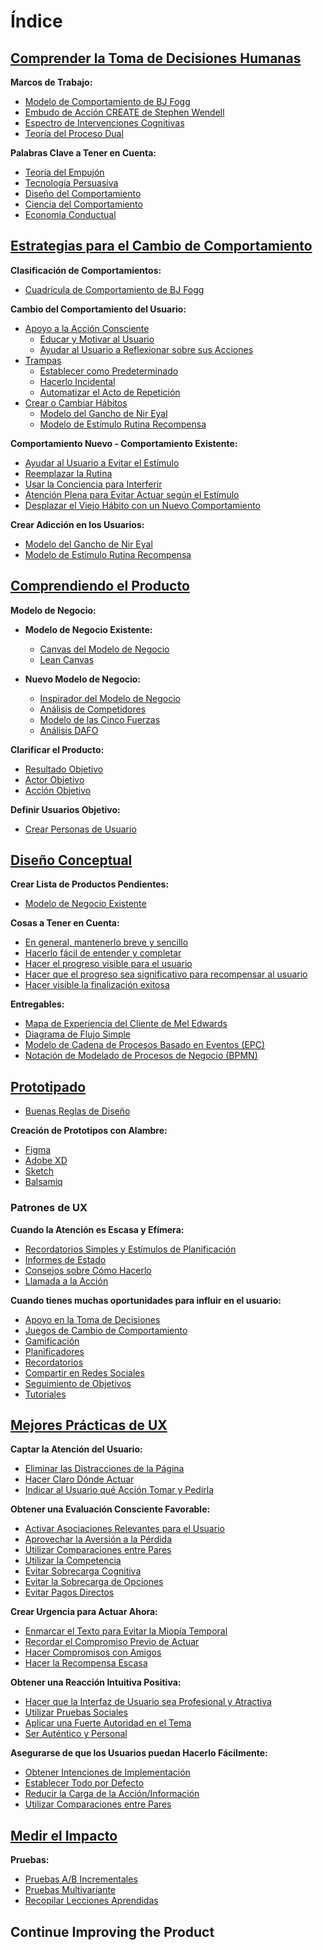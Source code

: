 # Índice

## [Comprender la Toma de Decisiones Humanas](comprender_decisiones_humanas/comprender_decisiones_humanas.md)

**Marcos de Trabajo:**

- [Modelo de Comportamiento de BJ Fogg](comprender_decisiones_humanas/modelo_comportamiento_bj_fogg.md)
- [Embudo de Acción CREATE de Stephen Wendell](comprender_decisiones_humanas/embudo_accion_create_stephen_wendell.md)
- [Espectro de Intervenciones Cognitivas](comprender_decisiones_humanas/espectro_intervenciones_cognitivas.md)
- [Teoría del Proceso Dual](comprender_decisiones_humanas/teoria_proceso_dual.md)

**Palabras Clave a Tener en Cuenta:**

- [Teoría del Empujón](comprender_decisiones_humanas/teoria_empujon.md)
- [Tecnología Persuasiva](comprender_decisiones_humanas/tecnologia_persuasiva.md)
- [Diseño del Comportamiento](comprender_decisiones_humanas/diseno_comportamiento.md)
- [Ciencia del Comportamiento](comprender_decisiones_humanas/ciencia_comportamiento.md)
- [Economía Conductual](comprender_decisiones_humanas/economia_conductual.md)

## [Estrategias para el Cambio de Comportamiento](estrategias_cambio_comportamiento/estrategias_cambio_comportamiento.md)

**Clasificación de Comportamientos:**

- [Cuadrícula de Comportamiento de BJ Fogg](estrategias_cambio_comportamiento/cuadricula_comportamiento_bj_fogg.md)

**Cambio del Comportamiento del Usuario:**

- [Apoyo a la Acción Consciente](estrategias_cambio_comportamiento/apoyo_accion_consciente.md)
  - [Educar y Motivar al Usuario](estrategias_cambio_comportamiento/educar_motivar_usuario.md)
  - [Ayudar al Usuario a Reflexionar sobre sus Acciones](estrategias_cambio_comportamiento/ayudar_usuario_reflexionar_sobre_acciones.md)
- [Trampas](estrategias_cambio_comportamiento/trampas.md)
  - [Establecer como Predeterminado](estrategias_cambio_comportamiento/predeterminacion.md)
  - [Hacerlo Incidental](estrategias_cambio_comportamiento/hacerlo_incidental.md)
  - [Automatizar el Acto de Repetición](estrategias_cambio_comportamiento/automatizar_acto_repeticion.md)
- [Crear o Cambiar Hábitos](estrategias_cambio_comportamiento/crear_cambiar_habitos.md)
  - [Modelo del Gancho de Nir Eyal](estrategias_cambio_comportamiento/modelo_enganche_nir_eyal.md)
  - [Modelo de Estímulo Rutina Recompensa](estrategias_cambio_comportamiento/modelo_estimulo_rutina_recompensa.md)

**Comportamiento Nuevo - Comportamiento Existente:**

- [Ayudar al Usuario a Evitar el Estímulo](estrategias_cambio_comportamiento/ayudar_usuario_evitar_estimulo.md)
- [Reemplazar la Rutina](estrategias_cambio_comportamiento/reemplazar_rutina.md)
- [Usar la Conciencia para Interferir](estrategias_cambio_comportamiento/utiliza_conciencia_intervenir.md)
- [Atención Plena para Evitar Actuar según el Estímulo](estrategias_cambio_comportamiento/atencion_plena_evitar_actuar_ante_estimulo.md)
- [Desplazar el Viejo Hábito con un Nuevo Comportamiento](estrategias_cambio_comportamiento/desplazar_viejos_habitos_nuevos_comportamientos.md)

**Crear Adicción en los Usuarios:**

- [Modelo del Gancho de Nir Eyal](estrategias_cambio_comportamiento/modelo_enganche_nir_eyal.md)
- [Modelo de Estímulo Rutina Recompensa](estrategias_cambio_comportamiento/modelo_estimulo_rutina_recompensa.md)

## [Comprendiendo el Producto](comprendiendo_producto/comprendiendo_producto.md)

**Modelo de Negocio:**

- **Modelo de Negocio Existente:**
  - [Canvas del Modelo de Negocio](comprendiendo_producto/lienzo_modelo_negocio.md)
  - [Lean Canvas](comprendiendo_producto/lean_canvas.md)

- **Nuevo Modelo de Negocio:**
  - [Inspirador del Modelo de Negocio](comprendiendo_producto/inspirador_modelo_negocio.md)
  - [Análisis de Competidores](comprendiendo_producto/analisis_competidores.md)
  - [Modelo de las Cinco Fuerzas](comprendiendo_producto/modelo_cinco_fuerzas.md)
  - [Análisis DAFO](comprendiendo_producto/analisis_dafo.md)
  
**Clarificar el Producto:**

- [Resultado Objetivo](comprendiendo_producto/resultado_objetivo.md)
- [Actor Objetivo](comprendiendo_producto/actor_objetivo.md)
- [Acción Objetivo](comprendiendo_producto/accion_objetivo.md)

**Definir Usuarios Objetivo:**

- [Crear Personas de Usuario](comprendiendo_producto/crear_personas_usuario.md)

## [Diseño Conceptual](diseno_conceptual/diseno_conceptual.md)

**Crear Lista de Productos Pendientes:**

- [Modelo de Negocio Existente](diseno_conceptual/PENDIENTE)

**Cosas a Tener en Cuenta:**

- [En general, mantenerlo breve y sencillo](diseno_conceptual/en_general_mantenlo_corto_sencillo.md)
- [Hacerlo fácil de entender y completar](diseno_conceptual/PENDIENTE)
- [Hacer el progreso visible para el usuario](diseno_conceptual/PENDIENTE)
- [Hacer que el progreso sea significativo para recompensar al usuario](diseno_conceptual/haz_progreso_significativo_recompensar_usuario.md)
- [Hacer visible la finalización exitosa](diseno_conceptual/hacer_finalizacion_exitosa_sea_claramente_visible.md)

**Entregables:**

- [Mapa de Experiencia del Cliente de Mel Edwards](diseno_conceptual/mapa_experiencia_cliente_mel_edwards.md)
- [Diagrama de Flujo Simple](diseno_conceptual/diagrama_flujo_simple.md)
- [Modelo de Cadena de Procesos Basado en Eventos (EPC)](diseno_conceptual/modelo_cadena_procesos_orientado_eventos_epc.md)
- [Notación de Modelado de Procesos de Negocio (BPMN)](diseno_conceptual/modelo_notación_procesos_negocio_bpmn.md)

## [Prototipado](prototipado/prototipado.md)

- [Buenas Reglas de Diseño](prototipado/buenas_reglas_diseno_distribucion.md)

**Creación de Prototipos con Alambre:**

- [Figma](prototipado/figma.md)
- [Adobe XD](prototipado/adobe_xd.md)
- [Sketch](prototipado/sketch.md)
- [Balsamiq](prototipado/balsamiq.md)

### Patrones de UX

**Cuando la Atención es Escasa y Efímera:**

- [Recordatorios Simples y Estímulos de Planificación](prototipado/recordatorios_simples_estimulos_planificacion.md)
- [Informes de Estado](prototipado/informes_estado.md)
- [Consejos sobre Cómo Hacerlo](prototipado/consejos_guias.md)
- [Llamada a la Acción](prototipado/llamada_accion.md)

**Cuando tienes muchas oportunidades para influir en el usuario:**

- [Apoyo en la Toma de Decisiones](prototipado/soporte_toma_decisiones.md)
- [Juegos de Cambio de Comportamiento](prototipado/juegos_cambio_comportamiento.md)
- [Gamificación](prototipado/gamificacion.md)
- [Planificadores](prototipado/planificadores.md)
- [Recordatorios](prototipado/recordatorios.md)
- [Compartir en Redes Sociales](prototipado/compartir_redes_sociales.md)
- [Seguimiento de Objetivos](prototipado/rastreadores_objetivos.md)
- [Tutoriales](prototipado/tutoriales.md)

## [Mejores Prácticas de UX](mejores_practicas_ux/mejores_practicas_ux.md)

**Captar la Atención del Usuario:**

- [Eliminar las Distracciones de la Página](mejores_practicas_ux/eliminar_distracciones_pagina.md)
- [Hacer Claro Dónde Actuar](mejores_practicas_ux/hazlo_claro_donde_actuar.md)
- [Indicar al Usuario qué Acción Tomar y Pedirla](mejores_practicas_ux/dile_usuario_accion_realizar_pidele_haga.md)

**Obtener una Evaluación Consciente Favorable:**

- [Activar Asociaciones Relevantes para el Usuario](mejores_practicas_ux/genera_asociaciones_relevantes_usuario.md)
- [Aprovechar la Aversión a la Pérdida](mejores_practicas_ux/aprovechar_aversion_perdidas.md)
- [Utilizar Comparaciones entre Pares](mejores_practicas_ux/utiliza_comparaciones_pares.md)
- [Utilizar la Competencia](mejores_practicas_ux/utilizar_competencia.md)
- [Evitar Sobrecarga Cognitiva](mejores_practicas_ux/evita_sobrecarga_cognitiva.md)
- [Evitar la Sobrecarga de Opciones](mejores_practicas_ux/evita_sobrecarga_opciones.md)
- [Evitar Pagos Directos](mejores_practicas_ux/evitar_pagos_directos.md)

**Crear Urgencia para Actuar Ahora:**

- [Enmarcar el Texto para Evitar la Miopía Temporal](mejores_practicas_ux/enmarcar_texto_evitar_miopia_temporal.md)
- [Recordar el Compromiso Previo de Actuar](mejores_practicas_ux/recordatorio_compromisos_previos_actuar.md)
- [Hacer Compromisos con Amigos](mejores_practicas_ux/comprometerse_amigos.md)
- [Hacer la Recompensa Escasa](mejores_practicas_ux/haz_recompensas_escasas.md)

**Obtener una Reacción Intuitiva Positiva:**

- [Hacer que la Interfaz de Usuario sea Profesional y Atractiva](mejores_practicas_ux/haz_interfaz_usuario_profesional_atractiva.md)
- [Utilizar Pruebas Sociales](mejores_practicas_ux/implementar_pruebas_sociales.md)
- [Aplicar una Fuerte Autoridad en el Tema](mejores_practicas_ux/implementar_fuerte_autoridad_tema.md)
- [Ser Auténtico y Personal](mejores_practicas_ux/se_autentico_personal.md)

**Asegurarse de que los Usuarios puedan Hacerlo Fácilmente:**

- [Obtener Intenciones de Implementación](mejores_practicas_ux/elicitar_intenciones_implementacion.md)
- [Establecer Todo por Defecto](mejores_practicas_ux/establecer_todo_por_defecto.md)
- [Reducir la Carga de la Acción/Información](mejores_practicas_ux/aliviar_carga_acciones_informacion.md)
- [Utilizar Comparaciones entre Pares](mejores_practicas_ux/implementar_comparaciones_entre_pares.md)

## [Medir el Impacto](medir_impacto/medir_impacto.md)

**Pruebas:**

- [Pruebas A/B Incrementales](medir_impacto/pruebas_a_b_incrementales.md)
- [Pruebas Multivariante](medir_impacto/pruebas_multivariante.md)
- [Recopilar Lecciones Aprendidas](medir_impacto/recopilar_lecciones_aprendidas.md)

## Continue Improving the Product
